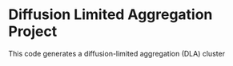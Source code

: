# Diffusion Limited Aggregation Project

This code generates a diffusion-limited aggregation (DLA) cluster
